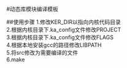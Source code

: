 #动态库模块编译模板

##使用步骤
1.修改KER_DIR以指向内核代码目录</br>
2.根据内核目录下.ka_config文件修改PROJECT</br>
3.根据内核目录下.ka_config文件修改FLAGS</br>
4.根据本地安装gcc的路径修改LIBPATH</br>
5.将src修改为需要编译的文件</br>
6.make
